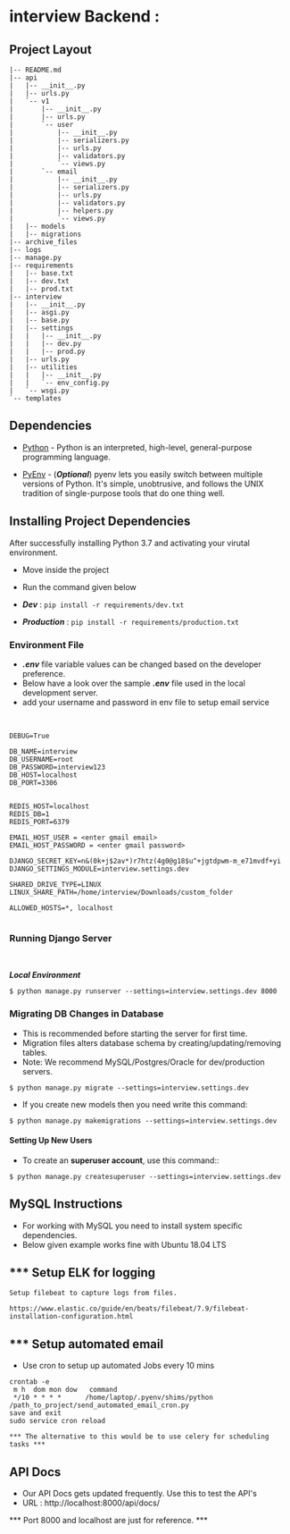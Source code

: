 interview Backend : 
=====
Project Layout
------------
```
|-- README.md
|-- api
|   |-- __init__.py
|   |-- urls.py
|   `-- v1
|       |-- __init__.py
|       |-- urls.py
|       `-- user
|           |-- __init__.py
|           |-- serializers.py
|           |-- urls.py
|           |-- validators.py
|           `-- views.py
|       `-- email
|           |-- __init__.py
|           |-- serializers.py
|           |-- urls.py
|           |-- validators.py
|           |-- helpers.py
|           `-- views.py
|   |-- models
|   |-- migrations
|-- archive_files
|-- logs
|-- manage.py
|-- requirements
|   |-- base.txt
|   |-- dev.txt
|   |-- prod.txt
|-- interview
|   |-- __init__.py
|   |-- asgi.py
|   |-- base.py
|   |-- settings
|   |   |-- __init__.py
|   |   |-- dev.py
|   |   |-- prod.py
|   |-- urls.py
|   |-- utilities
|   |   |-- __init__.py
|   |   `-- env_config.py
|   `-- wsgi.py
`-- templates

```

Dependencies
------------

* [Python] - Python is an interpreted, high-level, general-purpose programming language.
   
   [Python]: <https://www.python.org/>
   
   
* [PyEnv] - (***Optional***) pyenv lets you easily switch between multiple versions of Python. It's simple, unobtrusive, and follows the UNIX tradition of single-purpose tools that do one thing well.
   
   [PyEnv]: <https://github.com/pyenv/pyenv>
   

Installing Project Dependencies
--------------------------

After successfully installing Python 3.7 and activating your virutal environment.

- Move inside the project
- Run the command given below

-  ***Dev*** : ```pip install -r requirements/dev.txt```
- ***Production*** : ```pip install -r requirements/production.txt```


### Environment File

* ***.env*** file variable values can be changed based on the developer preference.
* Below have a look over the sample ***.env*** file used in the local development server.
* add your username and password in env file to setup email service

<br>

```
DEBUG=True

DB_NAME=interview
DB_USERNAME=root
DB_PASSWORD=interview123
DB_HOST=localhost
DB_PORT=3306


REDIS_HOST=localhost
REDIS_DB=1
REDIS_PORT=6379

EMAIL_HOST_USER = <enter gmail email>
EMAIL_HOST_PASSWORD = <enter gmail password>

DJANGO_SECRET_KEY=n&(0k+j$2av*)r7htz(4g0@g18$u^+jgtdpwm-m_e71mvdf+yi
DJANGO_SETTINGS_MODULE=interview.settings.dev

SHARED_DRIVE_TYPE=LINUX
LINUX_SHARE_PATH=/home/interview/Downloads/custom_folder

ALLOWED_HOSTS=*, localhost


```


### Running Django Server
<br>

***Local Environment***
``` 
$ python manage.py runserver --settings=interview.settings.dev 8000
```

### Migrating DB Changes in Database

* This is recommended before starting the server for first time.
* Migration files alters database schema by creating/updating/removing tables.
* Note: We recommend MySQL/Postgres/Oracle for dev/production servers.

``` 
$ python manage.py migrate --settings=interview.settings.dev
```



* If you create new models then you need write this command:

```
$ python manage.py makemigrations --settings=interview.settings.dev
```


#### Setting Up New Users

* To create an **superuser account**, use this command::
```
$ python manage.py createsuperuser --settings=interview.settings.dev
```

MySQL Instructions
---------------------

- For working with MySQL you need to install system specific dependencies.
- Below given example works fine with Ubuntu 18.04 LTS

*** Setup ELK for logging
-------------------------
```
Setup filebeat to capture logs from files.

https://www.elastic.co/guide/en/beats/filebeat/7.9/filebeat-installation-configuration.html
```

*** Setup automated email
--------------------------
- Use cron to setup up automated Jobs every 10 mins
```
crontab -e
 m h  dom mon dow   command
 */10 * * * *      /home/laptop/.pyenv/shims/python /path_to_project/send_automated_email_cron.py
save and exit
sudo service cron reload

*** The alternative to this would be to use celery for scheduling tasks ***
```

API Docs
--------
 - Our API Docs gets updated frequently. Use this to test the API's 
 -  URL : http://localhost:8000/api/docs/
 
*** Port 8000 and localhost are just for reference. ***


